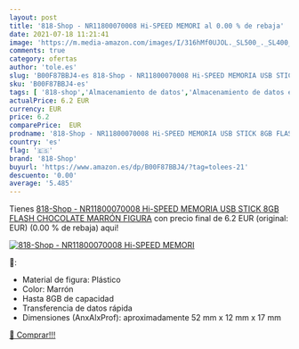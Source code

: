```yaml
---
layout: post
title: '818-Shop - NR11800070008 Hi-SPEED MEMORI al 0.00 % de rebaja'
date: 2021-07-18 11:21:41
image: 'https://m.media-amazon.com/images/I/316hMf0UJOL._SL500_._SL400_.jpg'
comments: true
category: ofertas
author: 'tole.es'
slug: 'B00F87BBJ4-es 818-Shop - NR11800070008 Hi-SPEED MEMORIA USB STICK 8GB...'
sku: 'B00F87BBJ4-es'
tags: [ '818-shop','Almacenamiento de datos','Almacenamiento de datos externo','Informática','Memorias USB','chocolate', ]
actualPrice: 6.2 EUR
currency: EUR
price: 6.2
comparePrice:  EUR
prodname: '818-Shop - NR11800070008 Hi-SPEED MEMORIA USB STICK 8GB FLASH CHOCOLATE MARRÓN FIGURA'
country: 'es'
flag: '🇪🇸'
brand: '818-Shop'
buyurl: 'https://www.amazon.es/dp/B00F87BBJ4/?tag=tolees-21'
descuento: '0.00'
average: '5.485'
---
```


Tienes [818-Shop - NR11800070008 Hi-SPEED MEMORIA USB STICK 8GB FLASH CHOCOLATE MARRÓN FIGURA](https://www.amazon.es/dp/B00F87BBJ4/?tag=tolees-21) con precio final de  6.2 EUR (original:  EUR) (0.00 %  de rebaja) aqui!

[![818-Shop - NR11800070008 Hi-SPEED MEMORI](https://m.media-amazon.com/images/I/316hMf0UJOL._SL500_._SL400_.jpg)](https://www.amazon.es/dp/B00F87BBJ4/?tag=tolees-21)

🔎:

- Material de figura: Plástico
- Color: Marrón
- Hasta 8GB de capacidad
- Transferencia de datos rápida
- Dimensiones (AnxAlxProf): aproximadamente 52 mm x 12 mm x 17 mm

[🛒 Comprar!!!](https://www.amazon.es/dp/B00F87BBJ4/?tag=tolees-21)
